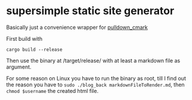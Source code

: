 # supersimple static site generator

Basically just a convenience wrapper for [pulldown_cmark](https://pulldown-cmark.github.io/pulldown-cmark/)

First build with
```
cargo build --release
```
Then use the binary at /target/release/ with at least a markdown file as argument.

For some reason on Linux you have to run the binary as root, till I find out the reason you have to `sudo ./blog_back markdownFileToRender.md`, then `chmod $username` the created html file.
